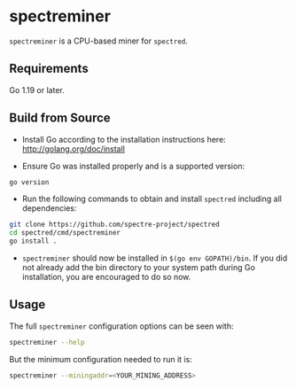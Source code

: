 # spectreminer

`spectreminer` is a CPU-based miner for `spectred`.

## Requirements

Go 1.19 or later.

## Build from Source

* Install Go according to the installation instructions here:
  http://golang.org/doc/install

* Ensure Go was installed properly and is a supported version:

```bash
go version
```

* Run the following commands to obtain and install `spectred`
  including all dependencies:

```bash
git clone https://github.com/spectre-project/spectred
cd spectred/cmd/spectreminer
go install .
```

* `spectreminer` should now be installed in `$(go env GOPATH)/bin`.
  If you did not already add the bin directory to your system path
  during Go installation, you are encouraged to do so now.
  
## Usage

The full `spectreminer` configuration options can be seen with:

```bash
spectreminer --help
```

But the minimum configuration needed to run it is:

```bash
spectreminer --miningaddr=<YOUR_MINING_ADDRESS>
```
